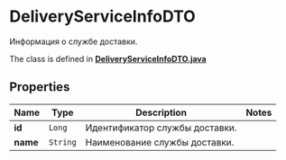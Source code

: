 

# DeliveryServiceInfoDTO

Информация о службе доставки.

The class is defined in **[DeliveryServiceInfoDTO.java](../../src/main/java/org/openapitools/model/DeliveryServiceInfoDTO.java)**

## Properties

Name | Type | Description | Notes
------------ | ------------- | ------------- | -------------
**id** | `Long` | Идентификатор службы доставки. | 
**name** | `String` | Наименование службы доставки. | 




